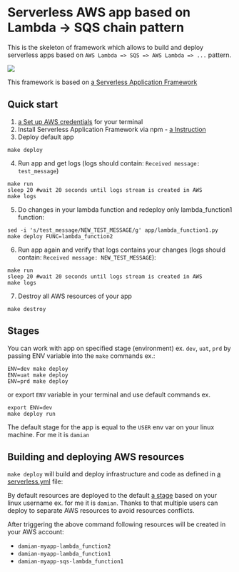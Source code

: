 Serverless AWS app based on Lambda -> SQS chain pattern
==================

This is the skeleton of framework which allows to build and deploy serverless
apps based on `AWS Lambda => SQS => AWS Lambda => ...` pattern. 

![](https://epsagon.com/wp-content/uploads/2018/11/ezgif-2-e456cb3ebd60.jpg)

This framework is based on [a Serverless Application Framework](https://www.serverless.com/)

Quick start
----
1. [a Set up AWS credentials](https://docs.aws.amazon.com/cli/latest/userguide/cli-chap-configure.html) for your terminal
2. Install Serverless Application Framework via npm - [a Instruction](https://www.serverless.com/framework/docs/getting-started#via-npm)
3. Deploy default app
```
make deploy
```
4. Run app and get logs (logs should contain: `Received message: test_message`)
```
make run
sleep 20 #wait 20 seconds until logs stream is created in AWS
make logs
```
5. Do changes in your lambda function and redeploy only lambda_function1 function:
```
sed -i 's/test_message/NEW_TEST_MESSAGE/g' app/lambda_function1.py
make deploy FUNC=lambda_function2
```
6. Run app again and verify that logs contains your changes (logs should contain: `Received message: NEW_TEST_MESSAGE`):
```
make run
sleep 20 #wait 20 seconds until logs stream is created in AWS
make logs
```
7. Destroy all AWS resources of your app
```
make destroy
```

Stages
----
You can work with app on specified stage (environment) ex. `dev`, `uat`, `prd` by passing ENV variable into the
`make` commands ex.:
```
ENV=dev make deploy 
ENV=uat make deploy 
ENV=prd make deploy 
```
or export `ENV` variable in your terminal and use default commands ex.
```
export ENV=dev
make deploy run
```

The default stage for the app is equal to the `USER` env var on your linux machine. 
For me it is `damian`

Building and deploying AWS resources
----
`make deploy` will build and deploy infrastructure and code as defined in [a serverless.yml](serverless.yml) file:

By default resources are deployed to the default [a stage](https://serverless-stack.com/chapters/stages-in-serverless-framework.html) based on your linux
username ex. for me it is `damian`. Thanks to that multiple users can deploy to
separate AWS resources to avoid resources conflicts.

After triggering the above command following resources will be created in your
AWS account:
 - `damian-myapp-lambda_function2`
 - `damian-myapp-lambda_function1`
 - `damian-myapp-sqs-lambda_function1`

